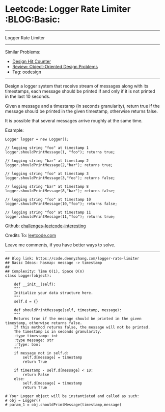 
# Leetcode: Logger Rate Limiter     :BLOG:Basic:

---

Logger Rate Limiter  

---

Similar Problems:  

-   [Design Hit Counter](https://code.dennyzhang.com/design-hit-counter)
-   [Review: Object-Oriented Design Problems](https://code.dennyzhang.com/review-oodesign)
-   Tag: [oodesign](https://code.dennyzhang.com/tag/oodesign)

---

Design a logger system that receive stream of messages along with its timestamps, each message should be printed if and only if it is not printed in the last 10 seconds.  

Given a message and a timestamp (in seconds granularity), return true if the message should be printed in the given timestamp, otherwise returns false.  

It is possible that several messages arrive roughly at the same time.  

Example:  

    Logger logger = new Logger();
    
    // logging string "foo" at timestamp 1
    logger.shouldPrintMessage(1, "foo"); returns true; 
    
    // logging string "bar" at timestamp 2
    logger.shouldPrintMessage(2,"bar"); returns true;
    
    // logging string "foo" at timestamp 3
    logger.shouldPrintMessage(3,"foo"); returns false;
    
    // logging string "bar" at timestamp 8
    logger.shouldPrintMessage(8,"bar"); returns false;
    
    // logging string "foo" at timestamp 10
    logger.shouldPrintMessage(10,"foo"); returns false;
    
    // logging string "foo" at timestamp 11
    logger.shouldPrintMessage(11,"foo"); returns true;

Github: [challenges-leetcode-interesting](https://github.com/DennyZhang/challenges-leetcode-interesting/tree/master/problems/logger-rate-limiter)  

Credits To: [leetcode.com](https://leetcode.com/problems/logger-rate-limiter/description/)  

Leave me comments, if you have better ways to solve.  

---

    ## Blog link: https://code.dennyzhang.com/logger-rate-limiter
    ## Basic Ideas: hasmap: message -> timestamp
    ##
    ## Complexity: Time O(1), Space O(n)
    class Logger(object):
    
        def __init__(self):
    	"""
    	Initialize your data structure here.
    	"""
    	self.d = {}
    
        def shouldPrintMessage(self, timestamp, message):
    	"""
    	Returns true if the message should be printed in the given timestamp, otherwise returns false.
    	If this method returns false, the message will not be printed.
    	The timestamp is in seconds granularity.
    	:type timestamp: int
    	:type message: str
    	:rtype: bool
    	"""
    	if message not in self.d:
    	    self.d[message] = timestamp
    	    return True
    
    	if timestamp - self.d[message] < 10:
    	    return False
    	else:
    	    self.d[message] = timestamp
    	    return True
    
    # Your Logger object will be instantiated and called as such:
    # obj = Logger()
    # param_1 = obj.shouldPrintMessage(timestamp,message)

